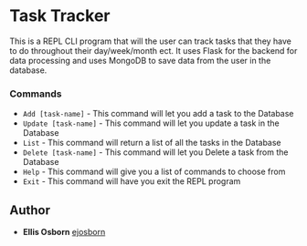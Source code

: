 # Task Tracker

This is a REPL CLI program that will the user can track tasks that they have to do throughout their day/week/month ect. It uses Flask for the backend for data processing and uses MongoDB to save data from the user in the database.

### Commands

- `Add [task-name]` - This command will let you add a task to the Database
- `Update [task-name]` - This command will let you update a task in the Database
- `List` - This command will return a list of all the tasks in the Database
- `Delete [task-name]` - This command will let you Delete a task from the Database
- `Help` - This command will give you a list of commands to choose from
- `Exit` - This command will have you exit the REPL program

## Author

- **Ellis Osborn** [ejosborn](https://github.com/ejosborn)

